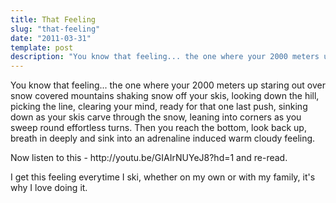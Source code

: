 ```yaml
---
title: That Feeling
slug: "that-feeling"
date: "2011-03-31"
template: post
description: "You know that feeling... the one where your 2000 meters up staring out over snow covered mountains shaking snow off your skis, looking down the hill, picking the line, clearing your mind, ready for that one last push, sinking down as your skis carve through the snow, leaning into corners as you sweep round effortless turns."
---
```

<p>You know that feeling... the one where your 2000 meters up staring out over snow covered mountains shaking snow off your skis, looking down the hill, picking the line, clearing your mind, ready for that one last push, sinking down as your skis carve through the snow, leaning into corners as you sweep round effortless turns. Then you reach the bottom, look back up, breath in deeply and sink into an adrenaline induced warm cloudy feeling.</p><p>Now listen to this -&nbsp;http://youtu.be/GIAIrNUYeJ8?hd=1 and re-read.</p><p>I get this feeling everytime I ski, whether on my own or with my family, it&#39;s why I love doing it.</p>
